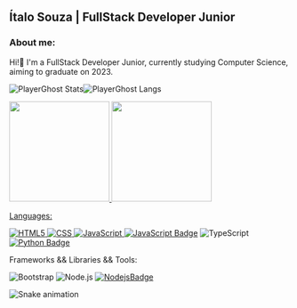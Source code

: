 ## Ítalo Souza | FullStack Developer Junior 

### About me:
  Hi!👋 I'm a FullStack Developer Junior, currently studying Computer Science, aiming to graduate on 2023.
  
![PlayerGhost Stats](https://github-readme-stats.vercel.app/api?username=PlayerGhost&show_icons=true&hide=issues,contribs&theme=radical)![PlayerGhost Langs](https://github-readme-stats.vercel.app/api/top-langs/?username=PlayerGhost&layout=compact&hide=php&theme=radical)

<div>
<a href="https://github.com/PlayerGhost">
<img height="180em" src="https://github-readme-stats.vercel.app/api/top-langs/?PlayerGhost&layout=compact&langs_count=7&theme=dracula"/>
<img height="180em" src="https://github-readme-stats.vercel.app/api?username=PlayerGhost&show_icons=true&theme=dracula&include_all_commits=true&count_private=true"/>
</div>

Languages:

![HTML5](https://img.shields.io/badge/html5-%23E34F26.svg?style=for-the-badge&logo=html5&logoColor=white) 
![CSS](https://img.shields.io/badge/css3-%231572B6.svg?style=for-the-badge&logo=css3&logoColor=white) 
![JavaScript](https://img.shields.io/badge/javascript-%23323330.svg?style=for-the-badge&logo=javascript&logoColor=%23F7DF1E) 
[![JavaScript Badge](https://img.shields.io/badge/-JavaScript-black?style=flat-square&logo=javascript)](#)
![TypeScript](https://img.shields.io/badge/typescript-%23007ACC.svg?style=for-the-badge&logo=typescript&logoColor=white)
[![Python Badge](https://img.shields.io/badge/-Python-3776ab?style=flat-square&logo=Python&logoColor=white)](#)

Frameworks && Libraries && Tools:

<!--![React](https://img.shields.io/badge/react-%2320232a.svg?style=for-the-badge&logo=react&logoColor=%2361DAFB)
[![React Badge](https://img.shields.io/badge/-React-282c33?style=flat&logo=react&logoColor=61DAFB)](#)
[Git](https://img.shields.io/badge/git-%23F05033.svg?style=for-the-badge&logo=git&logoColor=white)-->
![Bootstrap](https://img.shields.io/badge/bootstrap-%23563D7C.svg?style=for-the-badge&logo=bootstrap&logoColor=white) 
![Node.js](https://img.shields.io/badge/-Node.js-333333?style=flat&logo=node.js)
[![NodejsBadge](https://img.shields.io/badge/-Nodejs-339933?style=flat-square&logo=Node.js&logoColor=white)](#)
  
![Snake animation](https://github.com/PlayerGhost/PlayerGhost/blob/output/github-contribution-grid-snake.svg)
